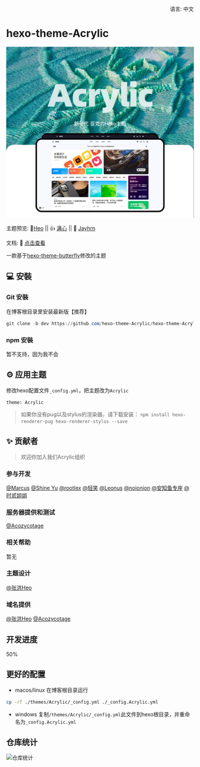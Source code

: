 <div align="right">
  语言:
  中文
</div>

# hexo-theme-Acrylic

![封面图](https://raw.githubusercontent.com/hexo-theme-Acrylic/JS-Acrylic/main/hhis5p.webp)

主题预览:  🤟[Heo](https://blog.zhheo.com/) ||  👍 [满心](https://blog.lovelu.top/)  ||  🤞 [Jayhrn](https://blog.jayhrn.com/)

文档: 📖 [点击查看](https://acrylicteam.feishu.cn/wiki/L6UqwuRCQiZkvmkkyYNchl27n0d)

一款基于[hexo-theme-butterfly](https://github.com/jerryc127/hexo-theme-butterfly)修改的主题

## 💻 安裝

### Git 安裝

在博客根目录里安装最新版【推荐】

```powershell
git clone -b dev https://github.com/hexo-theme-Acrylic/hexo-theme-Acrylic.git themes/Acrylic
```

### npm 安裝

暂不支持，因为我不会

## ⚙ 应用主题

修改hexo配置文件`_config.yml`，把主题改为`Acrylic`

```
theme: Acrylic
```

>如果你没有pug以及stylus的渲染器，请下载安装： ```npm install hexo-renderer-pug hexo-renderer-stylus --save```

## ✨ 贡献者
> 欢迎你加入我们Acrylic组织

### 参与开发
[@Marcus](https://github.com/MarcusYYDS)
[@Shine Yu](https://github.com/ShineYull)
[@rootlex](https://github.com/rootlexblog)
[@轻笑](https://github.com/qxchuckle)
[@Leonus](https://github.com/Lea321)
[@noionion](https://github.com/2X-ercha)
[@安知鱼专座](https://github.com/anzhiyu-c)
[@时贰姐姐](https://github.com/GC-ZF)
### 服务器提供和测试
[@Acozycotage](https://github.com/Acozycotage)
### 相关帮助
暂无
### 主题设计
[@张洪Heo](https://github.com/zhheo)
### 域名提供
[@张洪Heo](https://github.com/zhheo)
[@Acozycotage](https://github.com/Acozycotage)

## 开发进度
50%

## 更好的配置
- macos/linux
在博客根目录运行
```bash
cp -rf ./themes/Acrylic/_config.yml ./_config.Acrylic.yml
```
- windows
复制```/themes/Acrylic/_config.yml```此文件到hexo根目录，并重命名为```_config.Acrylic.yml```

## 仓库统计
![仓库统计](https://repobeats.axiom.co/api/embed/d7b318f1bf6a566495cf126196194f6145ee63a6.svg "Repobeats analytics image")
